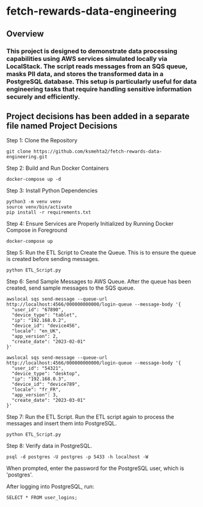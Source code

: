 # fetch-rewards-data-engineering

## Overview
### This project is designed to demonstrate data processing capabilities using AWS services simulated locally via LocalStack. The script reads messages from an SQS queue, masks PII data, and stores the transformed data in a PostgreSQL database. This setup is particularly useful for data engineering tasks that require handling sensitive information securely and efficiently.


## Project decisions has been added in a separate file named Project Decisions

Step 1: Clone the Repository
```
git clone https://github.com/ksmehta2/fetch-rewards-data-engineering.git
```

Step 2: Build and Run Docker Containers
```
docker-compose up -d
```

Step 3: Install Python Dependencies
```
python3 -m venv venv
source venv/bin/activate
pip install -r requirements.txt
```

Step 4: Ensure Services are Properly Initialized by Running Docker Compose in Foreground
```
docker-compose up
```
Step 5: Run the ETL Script to Create the Queue.
This is to ensure the queue is created before sending messages.

```
python ETL_Script.py
```
Step 6: Send Sample Messages to AWS Queue.
After the queue has been created, send sample messages to the SQS queue.
```
awslocal sqs send-message --queue-url http://localhost:4566/000000000000/login-queue --message-body '{
  "user_id": "67890",
  "device_type": "tablet",
  "ip": "192.168.0.2",
  "device_id": "device456",
  "locale": "en_UK",
  "app_version": 2,
  "create_date": "2023-02-01"
}'

awslocal sqs send-message --queue-url http://localhost:4566/000000000000/login-queue --message-body '{
  "user_id": "54321",
  "device_type": "desktop",
  "ip": "192.168.0.3",
  "device_id": "device789",
  "locale": "fr_FR",
  "app_version": 3,
  "create_date": "2023-03-01"
}'
```

Step 7: Run the ETL Script.
Run the ETL script again to process the messages and insert them into PostgreSQL.
```
python ETL_Script.py
```

Step 8: Verify data in PostgreSQL.
```
psql -d postgres -U postgres -p 5433 -h localhost -W
```

When prompted, enter the password for the PostgreSQL user, which is 'postgres'.

After logging into PostgreSQL, run:
```
SELECT * FROM user_logins;
```


